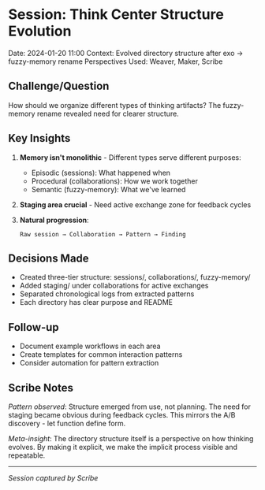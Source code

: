 # Session: Think Center Structure Evolution
Date: 2024-01-20 11:00
Context: Evolved directory structure after exo → fuzzy-memory rename
Perspectives Used: Weaver, Maker, Scribe

## Challenge/Question
How should we organize different types of thinking artifacts? The fuzzy-memory rename revealed need for clearer structure.

## Key Insights

1. **Memory isn't monolithic** - Different types serve different purposes:
   - Episodic (sessions): What happened when
   - Procedural (collaborations): How we work together
   - Semantic (fuzzy-memory): What we've learned

2. **Staging area crucial** - Need active exchange zone for feedback cycles

3. **Natural progression**:
   ```
   Raw session → Collaboration → Pattern → Finding
   ```

## Decisions Made

- Created three-tier structure: sessions/, collaborations/, fuzzy-memory/
- Added staging/ under collaborations for active exchanges
- Separated chronological logs from extracted patterns
- Each directory has clear purpose and README

## Follow-up

- Document example workflows in each area
- Create templates for common interaction patterns
- Consider automation for pattern extraction

## Scribe Notes

*Pattern observed*: Structure emerged from use, not planning. The need for staging became obvious during feedback cycles. This mirrors the A/B discovery - let function define form.

*Meta-insight*: The directory structure itself is a perspective on how thinking evolves. By making it explicit, we make the implicit process visible and repeatable.

---

*Session captured by Scribe*